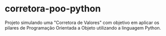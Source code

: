 # corretora-poo-python
Projeto simulando uma "Corretora de Valores" com objetivo em aplicar os pilares de Programação Orientada a Objeto utilizando a linguagem Python.
